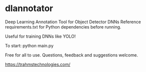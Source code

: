 # dlannotator
Deep Learning Annotation Tool for Object Detector DNNs
Reference requirements.txt for Python dependencies before running.

Useful for training DNNs like YOLO!

To start: python main.py

Free for all to use.  Questions, feedback and suggestions welcome.

https://trahmstechnologies.com/
